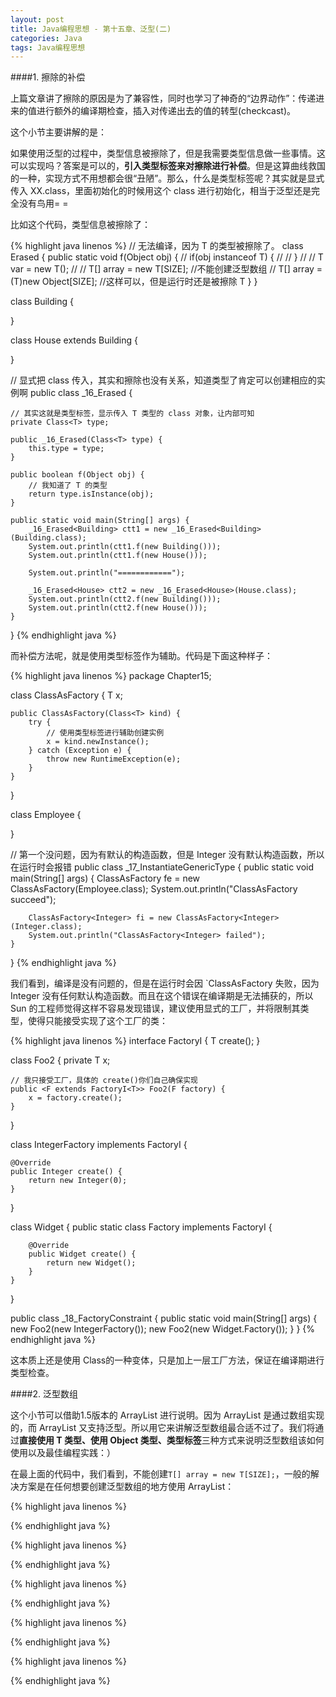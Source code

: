 ```yaml
---
layout: post
title: Java编程思想 - 第十五章、泛型(二)
categories: Java
tags: Java编程思想
---
```


####1. 擦除的补偿

上篇文章讲了擦除的原因是为了兼容性，同时也学习了神奇的“边界动作”：传递进来的值进行额外的编译期检查，插入对传递出去的值的转型(checkcast)。

这个小节主要讲解的是：

如果使用泛型的过程中，类型信息被擦除了，但是我需要类型信息做一些事情。这可以实现吗？答案是可以的，**引入类型标签来对擦除进行补偿**。但是这算曲线救国的一种，实现方式不用想都会很“丑陋”。那么，什么是类型标签呢？其实就是显式传入 XX.class，里面初始化的时候用这个 class 进行初始化，相当于泛型还是完全没有鸟用= =

比如这个代码，类型信息被擦除了：

{% highlight java linenos %}
// 无法编译，因为 T 的类型被擦除了。
class Erased<T> {
    public static void f(Object obj) {
        // if(obj instanceof T) {
        //
        // }
        //
        // T var = new T();
        //
        // T[] array = new T[SIZE]; //不能创建泛型数组
        // T[] array = (T)new Object[SIZE]; //这样可以，但是运行时还是被擦除 T
    }
}

class Building {

}

class House extends Building {

}

// 显式把 class 传入，其实和擦除也没有关系，知道类型了肯定可以创建相应的实例啊
public class _16_Erased<T> {

	// 其实这就是类型标签，显示传入 T 类型的 class 对象，让内部可知
    private Class<T> type;

    public _16_Erased(Class<T> type) {
        this.type = type;
    }

    public boolean f(Object obj) {
    	// 我知道了 T 的类型
        return type.isInstance(obj);
    }

    public static void main(String[] args) {
        _16_Erased<Building> ctt1 = new _16_Erased<Building>(Building.class);
        System.out.println(ctt1.f(new Building()));
        System.out.println(ctt1.f(new House()));

        System.out.println("============");

        _16_Erased<House> ctt2 = new _16_Erased<House>(House.class);
        System.out.println(ctt2.f(new Building()));
        System.out.println(ctt2.f(new House()));
    }
}
{% endhighlight java %}

而补偿方法呢，就是使用类型标签作为辅助。代码是下面这种样子：

{% highlight java linenos %}
package Chapter15;

class ClassAsFactory<T> {
    T x;

    public ClassAsFactory(Class<T> kind) {
        try {
        	// 使用类型标签进行辅助创建实例
            x = kind.newInstance();
        } catch (Exception e) {
            throw new RuntimeException(e);
        }
    }
}

class Employee {

}

// 第一个没问题，因为有默认的构造函数，但是 Integer 没有默认构造函数，所以在运行时会报错
public class _17_InstantiateGenericType {
    public static void main(String[] args) {
        ClassAsFactory<Employee> fe = new ClassAsFactory<Employee>(Employee.class);
        System.out.println("ClassAsFactory<Employee> succeed");

        ClassAsFactory<Integer> fi = new ClassAsFactory<Integer>(Integer.class);
        System.out.println("ClassAsFactory<Integer> failed");
    }
}
{% endhighlight java %}

我们看到，编译是没有问题的，但是在运行时会因 `ClassAsFactory<Integer> 失败，因为 Integer 没有任何默认构造函数。而且在这个错误在编译期是无法捕获的，所以 Sun 的工程师觉得这样不容易发现错误，建议使用显式的工厂，并将限制其类型，使得只能接受实现了这个工厂的类：

{% highlight java linenos %}
interface FactoryI<T> {
    T create();
}

class Foo2<T> {
    private T x;

    // 我只接受工厂，具体的 create()你们自己确保实现
    public <F extends FactoryI<T>> Foo2(F factory) {
        x = factory.create();
    }
}

class IntegerFactory implements FactoryI<Integer> {

    @Override
    public Integer create() {
        return new Integer(0);
    }
}

class Widget {
    public static class Factory implements FactoryI<Widget> {

        @Override
        public Widget create() {
            return new Widget();
        }
    }
}

public class _18_FactoryConstraint {
    public static void main(String[] args) {
        new Foo2<Integer>(new IntegerFactory());
        new Foo2<Widget>(new Widget.Factory());
    }
}
{% endhighlight java %}

这本质上还是使用 Class<T>的一种变体，只是加上一层工厂方法，保证在编译期进行类型检查。

####2. 泛型数组

这个小节可以借助1.5版本的 ArrayList 进行说明。因为 ArrayList 是通过数组实现的，而 ArrayList 又支持泛型。所以用它来讲解泛型数组最合适不过了。我们将通过**直接使用 T 类型、使用 Object 类型、类型标签**三种方式来说明泛型数组该如何使用以及最佳编程实践：）

在最上面的代码中，我们看到，不能创建`T[] array = new T[SIZE];`，一般的解决方案是在任何想要创建泛型数组的地方使用 ArrayList：

{% highlight java linenos %}

{% endhighlight java %}














{% highlight java linenos %}

{% endhighlight java %}

{% highlight java linenos %}

{% endhighlight java %}

{% highlight java linenos %}

{% endhighlight java %}

{% highlight java linenos %}

{% endhighlight java %}